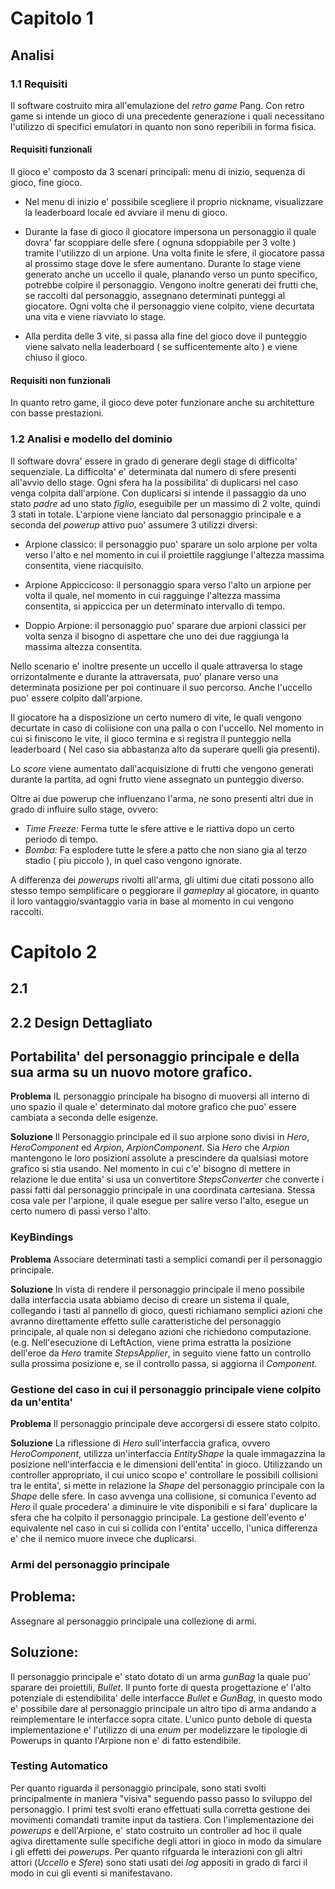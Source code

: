 # Capitolo 1

## Analisi 

### 1.1 Requisiti 

Il software costruito mira all'emulazione del *retro game* Pang.
Con retro game si intende un gioco di una precedente generazione i quali necessitano l'utilizzo di specifici emulatori in quanto non sono reperibili in forma fisica.

#### Requisiti funzionali
Il gioco e' composto da 3 scenari principali: menu di inizio, sequenza di gioco, fine gioco.

 - Nel menu di inizio e' possibile scegliere il proprio nickname, visualizzare la leaderboard locale ed avviare il menu di gioco.

 - Durante la fase di gioco il giocatore impersona un personaggio il quale dovra' far scoppiare delle sfere ( ognuna sdoppiabile per 3 volte ) tramite l'utilizzo di un arpione.
 Una volta finite le sfere, il giocatore passa al prossimo stage dove le sfere aumentano.
 Durante lo stage viene generato anche un uccello il quale, planando verso un punto specifico, potrebbe colpire il personaggio.
 Vengono inoltre generati dei frutti che, se raccolti dal personaggio, assegnano determinati punteggi al giocatore.
 Ogni volta che il personaggio viene colpito, viene decurtata una vita e viene riavviato lo stage.

- Alla perdita delle 3 vite, si passa alla fine del gioco dove il punteggio viene salvato nella leaderboard ( se sufficentemente alto ) e viene chiuso il gioco.

#### Requisiti non funzionali
In quanto retro game, il gioco deve poter funzionare anche su architetture con basse prestazioni.


### 1.2 Analisi e modello del dominio

Il software dovra' essere in grado di generare degli stage di difficolta' sequenziale.
La difficolta' e' determinata dal numero di sfere presenti all'avvio dello stage.
Ogni sfera ha la possibilita' di duplicarsi nel caso venga colpita dall'arpione.
Con duplicarsi si intende il passaggio da uno stato *padre* ad uno stato *figlio*, eseguibile per un massimo di 2 volte, quindi 3 stati in totale.
L'arpione viene lanciato dal personaggio principale e a seconda del *powerup* attivo puo' assumere 3 utilizzi diversi:

 - Arpione classico: il personaggio puo' sparare un solo arpione per volta verso l'alto e nel momento in cui il proiettile raggiunge l'altezza massima consentita, viene riacquisito.

 - Arpione Appiccicoso: il personaggio spara verso l'alto un arpione per volta il quale, nel momento in cui ragguinge l'altezza massima consentita, si appiccica per un determinato intervallo di tempo.

 - Doppio Arpione: il personaggio puo' sparare due arpioni classici per volta senza il bisogno di aspettare che uno dei due raggiunga la massima altezza consentita.

Nello scenario e' inoltre presente un uccello il quale attraversa lo stage orrizontalmente e durante la attraversata, puo' planare verso una determinata posizione per poi continuare il suo percorso. Anche l'uccello puo' essere colpito dall'arpione.

Il giocatore ha a disposizione un certo numero di vite, le quali vengono decurtate in caso di coliisione con una palla o con l'uccello. Nel momento in cui si finiscono le vite, il gioco termina e si registra il punteggio nella leaderboard ( Nel caso sia abbastanza alto da superare quelli gia presenti).

Lo *score* viene aumentato dall'acquisizione di frutti che vengono generati durante la partita, ad ogni frutto viene assegnato un punteggio diverso.

Oltre ai due powerup che influenzano l'arma, ne sono presenti altri due in grado di influire sullo stage, ovvero:

- *Time Freeze:* Ferma tutte le sfere attive e le riattiva dopo un certo periodo di tempo.
- *Bomba:* Fa esplodere tutte le sfere a patto che non siano gia al terzo stadio ( piu piccolo ), in quel caso vengono ignorate.

A differenza dei *powerups* rivolti all'arma, gli ultimi due citati possono allo stesso tempo semplificare o peggiorare il *gameplay* al giocatore, in quanto il loro vantaggio/svantaggio varia in base al momento in cui vengono raccolti.


# Capitolo 2


## 2.1


## 2.2 Design Dettagliato 


## Portabilita' del personaggio principale e della sua arma su un nuovo motore grafico.

**Problema** IL personaggio principale ha bisogno di muoversi all interno di uno spazio il quale e' determinato dal motore grafico che puo' essere cambiata a seconda delle esigenze.

**Soluzione** Il Personaggio principale ed il suo arpione sono divisi in *Hero*, *HeroComponent* ed *Arpion*, *ArpionComponent*.
Sia *Hero* che *Arpion* mantengono le loro posizioni assolute a prescindere da qualsiasi motore grafico si stia usando.
Nel momento in cui c'e' bisogno di mettere in relazione le due entita' si usa un convertitore *StepsConverter* che converte i passi fatti dal personaggio principale in una coordinata cartesiana.
Stessa cosa vale per l'arpione, il quale esegue per salire verso l'alto, esegue un certo numero di passi verso l'alto.

### KeyBindings

**Problema** Associare determinati tasti a semplici comandi per il personaggio principale.

**Soluzione** In vista di rendere il personaggio principale il meno possibile dalla interfaccia usata abbiamo deciso di creare un sistema il quale, collegando i tasti al pannello di gioco, questi richiamano semplici azioni che avranno direttamente effetto sulle caratteristiche del personaggio principale, al quale non si delegano azioni che richiedono computazione.
(e.g. Nell'esecuzione di LeftAction, viene prima estratta la posizione dell'eroe da *Hero* tramite *StepsApplier*, in seguito viene fatto un controllo sulla prossima posizione e, se il controllo passa, si aggiorna il *Component*.

### Gestione del caso in cui il personaggio principale viene colpito da un'entita'

**Problema** Il personaggio principale deve accorgersi di essere stato colpito.

**Soluzione** La riflessione di *Hero* sull'interfaccia grafica, ovvero *HeroComponent*, utilizza un'interfaccia *EntityShape* la quale immagazzina la posizione nell'interfaccia e le dimensioni dell'entita' in gioco.
Utilizzando un controller appropriato, il cui unico scopo e' controllare le possibili collisioni tra le entita', si mette in relazione la *Shape* del personaggio principale con la *Shape* delle sfere.
In caso avvenga una collisione, si comunica l'evento ad *Hero* il quale procedera' a diminuire le vite disponibili e si fara' duplicare la sfera che ha colpito il personaggio principale.
La gestione dell'evento e' equivalente nel caso in cui si collida con l'entita' uccello, l'unica differenza e' che il nemico muore invece che duplicarsi.



### Armi del personaggio principale

## Problema: 
Assegnare al personaggio principale una collezione di armi.

## Soluzione:
Il personaggio principale e' stato dotato di un arma *gunBag* la quale puo' sparare dei proiettili, *Bullet*.
Il punto forte di questa progettazione e' l'alto potenziale di estendibilita' delle interfacce *Bullet* e *GunBag*, in questo modo e' possibile dare al personaggio principale un altro tipo di arma andando a reimplementare le interfacce sopra citate.
L'unico punto debole di questa implementazione e' l'utilizzo di una *enum* per modelizzare le tipologie di Powerups in quanto l'Arpione non e' di fatto estendibile.


### Testing Automatico

Per quanto riguarda il personaggio principale, sono stati svolti principalmente in maniera "visiva" seguendo passo passo lo sviluppo del personaggio.
I primi test svolti erano effettuati sulla corretta gestione dei movimenti comandati tramite input da tastiera.
Con l'implementazione dei *powerups* e dell'Arpione, e' stato costruito un controller ad hoc il quale agiva direttamente sulle specifiche degli attori in gioco in modo da simulare i gli effetti dei *powerups*.
Per quanto rifguarda le interazioni con gli altri attori (*Uccello* e *Sfere*) sono stati usati dei *log* appositi in grado di farci il modo in cui gli eventi si manifestavano.